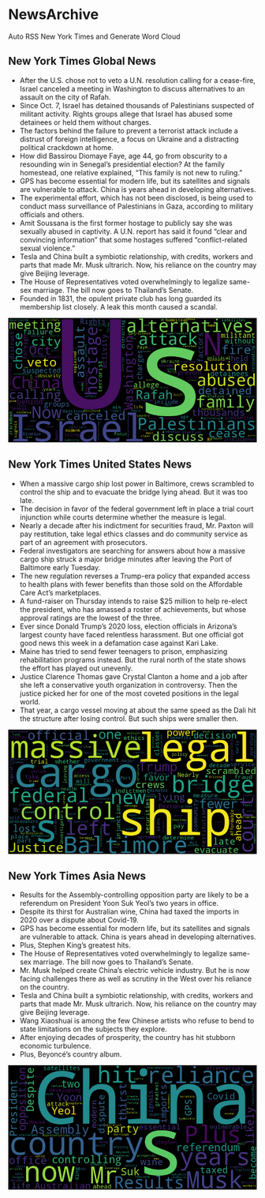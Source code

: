 # NewsArchive
Auto RSS New York Times and Generate Word Cloud

## New York Times Global News
* After the U.S. chose not to veto a U.N. resolution calling for a cease-fire, Israel canceled a meeting in Washington to discuss alternatives to an assault on the city of Rafah.
* Since Oct. 7, Israel has detained thousands of Palestinians suspected of militant activity. Rights groups allege that Israel has abused some detainees or held them without charges.
* The factors behind the failure to prevent a terrorist attack include a distrust of foreign intelligence, a focus on Ukraine and a distracting political crackdown at home.
* How did Bassirou Diomaye Faye, age 44, go from obscurity to a resounding win in Senegal’s presidential election? At the family homestead, one relative explained, “This family is not new to ruling.”
* GPS has become essential for modern life, but its satellites and signals are vulnerable to attack. China is years ahead in developing alternatives.
* The experimental effort, which has not been disclosed, is being used to conduct mass surveillance of Palestinians in Gaza, according to military officials and others.
* Amit Soussana is the first former hostage to publicly say she was sexually abused in captivity. A U.N. report has said it found “clear and convincing information” that some hostages suffered “conflict-related sexual violence.”
* Tesla and China built a symbiotic relationship, with credits, workers and parts that made Mr. Musk ultrarich. Now, his reliance on the country may give Beijing leverage.
* The House of Representatives voted overwhelmingly to legalize same-sex marriage. The bill now goes to Thailand’s Senate.
* Founded in 1831, the opulent private club has long guarded its membership list closely. A leak this month caused a scandal.

![Global](./global.png)
## New York Times United States News
* When a massive cargo ship lost power in Baltimore, crews scrambled to control the ship and to evacuate the bridge lying ahead. But it was too late.
* The decision in favor of the federal government left in place a trial court injunction while courts determine whether the measure is legal.
* Nearly a decade after his indictment for securities fraud, Mr. Paxton will pay restitution, take legal ethics classes and do community service as part of an agreement with prosecutors.
* Federal investigators are searching for answers about how a massive cargo ship struck a major bridge minutes after leaving the Port of Baltimore early Tuesday.
* The new regulation reverses a Trump-era policy that expanded access to health plans with fewer benefits than those sold on the Affordable Care Act’s marketplaces.
* A fund-raiser on Thursday intends to raise $25 million to help re-elect the president, who has amassed a roster of achievements, but whose approval ratings are the lowest of the three.
* Ever since Donald Trump’s 2020 loss, election officials in Arizona’s largest county have faced relentless harassment. But one official got good news this week in a defamation case against Kari Lake.
* Maine has tried to send fewer teenagers to prison, emphasizing rehabilitation programs instead. But the rural north of the state shows the effort has played out unevenly.
* Justice Clarence Thomas gave Crystal Clanton a home and a job after she left a conservative youth organization in controversy. Then the justice picked her for one of the most coveted positions in the legal world.
* That year, a cargo vessel moving at about the same speed as the Dali hit the structure after losing control. But such ships were smaller then.

![US](./usnews.png)
## New York Times Asia News
* Results for the Assembly-controlling opposition party are likely to be a referendum on President Yoon Suk Yeol’s two years in office.
* Despite its thirst for Australian wine, China had taxed the imports in 2020 over a dispute about Covid-19.
* GPS has become essential for modern life, but its satellites and signals are vulnerable to attack. China is years ahead in developing alternatives.
* Plus, Stephen King’s greatest hits.
* The House of Representatives voted overwhelmingly to legalize same-sex marriage. The bill now goes to Thailand’s Senate.
* Mr. Musk helped create China’s electric vehicle industry. But he is now facing challenges there as well as scrutiny in the West over his reliance on the country.
* Tesla and China built a symbiotic relationship, with credits, workers and parts that made Mr. Musk ultrarich. Now, his reliance on the country may give Beijing leverage.
* Wang Xiaoshuai is among the few Chinese artists who refuse to bend to state limitations on the subjects they explore.
* After enjoying decades of prosperity, the country has hit stubborn economic turbulence.
* Plus, Beyoncé’s country album.

![Asian](./asian.png)
